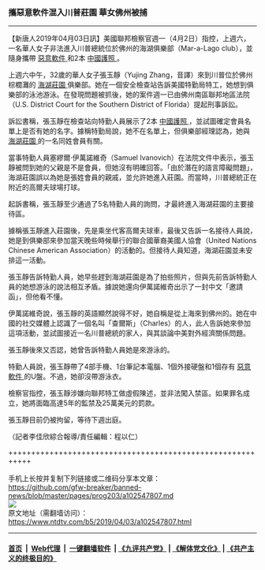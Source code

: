 ### 攜惡意軟件混入川普莊園 華女佛州被捕
------------------------

<div class="post_content" itemprop="articleBody">
 <p>
  【新唐人2019年04月03日訊】美國聯邦檢察官週一（4月2日）指控，上週六，一名華人女子非法進入川普總統位於佛州的海湖俱樂部（Mar-a-Lago club），並隨身攜帶
  <a href="https://www.ntdtv.com/b5/惡意軟件.htm">
   惡意軟件
  </a>
  和2本
  <a href="https://www.ntdtv.com/b5/中國護照.htm">
   中國護照
  </a>
  。
 </p>
 <p>
  上週六中午，32歲的華人女子張玉靜（Yujing Zhang，音譯）來到川普位於佛州棕櫚灘的
  <a href="https://www.ntdtv.com/b5/海湖莊園.htm">
   海湖莊園
  </a>
  俱樂部。她在一個安全檢查站告訴美國特勤局特工，她想到俱樂部的泳池游泳。在發現問題被抓後，她的案件週一已由佛州南區聯邦地區法院（U.S. District Court for the Southern District of Florida）提起刑事訴訟。
 </p>
 <p>
  訴訟書稱，張玉靜在檢查站向特勤人員展示了2本
  <a href="https://www.ntdtv.com/b5/中國護照.htm">
   中國護照
  </a>
  ，並試圖確定會員名單上是否有她的名字。據稱特勤局說，她不在名單上，但俱樂部經理認為，她與
  <a href="https://www.ntdtv.com/b5/海湖莊園.htm">
   海湖莊園
  </a>
  的一名同姓會員有關。
 </p>
 <p>
  當事特勤人員塞繆爾‧伊萬諾維奇（Samuel Ivanovich）在法院文件中表示，張玉靜被問到她的父親是不是會員，但她沒有明確回答。「由於潛在的語言障礙問題」，海湖莊園誤以為她是張姓會員的親戚，並允許她進入莊園。而當時，川普總統正在附近的高爾夫球場打球。
 </p>
 <p>
  起訴書稱，張玉靜至少通過了5名特勤人員的詢問，才最終進入海湖莊園的主要接待區。
 </p>
 <p>
  據稱張玉靜進入莊園後，先是乘坐代客高爾夫球車，最後又告訴一名接待人員說，她是到俱樂部來參加當天晚些時候舉行的聯合國華裔美國人協會（United Nations Chinese American Association）的活動的。但接待人員知道，海湖莊園並未安排這一活動。
 </p>
 <p>
  張玉靜告訴特勤人員，她早些趕到海湖莊園是為了拍些照片，但與先前告訴特勤人員的她想游泳的說法相互矛盾。據說她還向伊萬諾維奇出示了一封中文「邀請函」，但他看不懂。
 </p>
 <p>
  伊萬諾維奇說，張玉靜的英語顯然說得不好，她自稱是從上海來到佛州的。她在中國的社交媒體上認識了一個名叫「查爾斯」（Charles）的人，此人告訴她來參加這項活動，並試圖接近一名川普總統的家人，與其談論中美對外經濟關係問題。
 </p>
 <p>
  張玉靜後來又否認，她曾告訴特勤人員她是來游泳的。
 </p>
 <p>
  特勤人員說，張玉靜帶了4部手機、1台筆記本電腦、1個外接硬盤和1個存有
  <a href="https://www.ntdtv.com/b5/惡意軟件.htm">
   惡意軟件
  </a>
  的U盤。不過，她卻沒帶游泳衣。
 </p>
 <p>
  檢察官指控，張玉靜涉嫌向聯邦特工做虛假陳述，並非法闖入禁區。如果罪名成立，她將面臨高達5年的監禁及25萬美元的罰款。
 </p>
 <p>
  張玉靜目前仍被拘留，等待下週出庭。
 </p>
 <p>
  （記者李佳欣綜合報導/責任編輯：程以仁）
 </p>
 <div class="single_ad">
 </div>
</div>

+++++++++++++++++++++++++++++++++++++++++++++++++++++++++++<br/><br/>
手机上长按并复制下列链接或二维码分享本文章：<br/>
https://github.com/gfw-breaker/banned-news/blob/master/pages/prog203/a102547807.md <br/>
<a href='https://github.com/gfw-breaker/banned-news/blob/master/pages/prog203/a102547807.md'><img src='https://github.com/gfw-breaker/banned-news/blob/master/pages/prog203/a102547807.md.png'/></a> <br/>
原文地址（需翻墙访问）：https://www.ntdtv.com/b5/2019/04/03/a102547807.html


------------------------
#### [首页](https://github.com/gfw-breaker/banned-news/blob/master/README.md) &nbsp;|&nbsp; [Web代理](https://github.com/labour-camp/helloworld) &nbsp;|&nbsp; [一键翻墙软件](https://github.com/gfw-breaker/nogfw/blob/master/README.md) &nbsp;| [《九评共产党》](https://github.com/gfw-breaker/9ping.md/blob/master/README.md#九评之一评共产党是什么) | [《解体党文化》](https://github.com/gfw-breaker/jtdwh.md/blob/master/README.md) | [《共产主义的终极目的》](https://github.com/gfw-breaker/gczydzjmd.md/blob/master/README.md)


